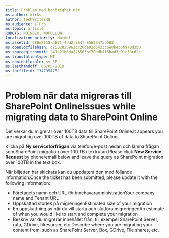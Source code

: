 ```yaml
---
title: Problem med behörighet när
ms.author: kirks
author: Techwriter40
ms.audience: ITPro
ms.topic: article
ROBOTS: NOINDEX, NOFOLLOW
localization_priority: Normal
ms.assetid: 686e8f18-b871-4dd2-864f-8562947ab583
ms.openlocfilehash: c2502825962cc20ce92d6433c6e8bebbb978d3b0
ms.sourcegitcommit: 241e21b6da226563bf70bdb1f5bad3d91c38cd2c
ms.translationtype: MT
ms.contentlocale: sv-SE
ms.lasthandoff: 06/05/2019
ms.locfileid: "34735475"
---
```

# <a name="issues-while-migrating-data-to-sharepoint-online"></a><span data-ttu-id="74ab6-102">Problem när data migreras till SharePoint Online</span><span class="sxs-lookup"><span data-stu-id="74ab6-102">Issues while migrating data to SharePoint Online</span></span>

<span data-ttu-id="74ab6-103">Det verkar du migrerar över 100TB data till SharePoint Online.</span><span class="sxs-lookup"><span data-stu-id="74ab6-103">It appears you are migrating over 100TB of data to SharePoint Online.</span></span>

<span data-ttu-id="74ab6-104">Klicka på **Ny serviceförfrågan** via telefon/e-post nedan och lämna frågan som SharePoint migration över 100 TB i textrutan.</span><span class="sxs-lookup"><span data-stu-id="74ab6-104">Please click **New Service Request** by phone/email below and leave the query as SharePoint migration over 100TB in the text box.</span></span>

<span data-ttu-id="74ab6-105">När biljetten har skickats kan du uppdatera den med följande information:</span><span class="sxs-lookup"><span data-stu-id="74ab6-105">Once the ticket has been submitted, please update it with the following information:</span></span> 

- <span data-ttu-id="74ab6-106">Företagets namn och URL för innehavaradministration</span><span class="sxs-lookup"><span data-stu-id="74ab6-106">Your company name and Tenant URL</span></span>
- <span data-ttu-id="74ab6-107">Uppskattad storlek på migreringen</span><span class="sxs-lookup"><span data-stu-id="74ab6-107">Estimated size of your migration</span></span>
- <span data-ttu-id="74ab6-108">En uppskattning av när du vill starta och slutföra migreringen</span><span class="sxs-lookup"><span data-stu-id="74ab6-108">An estimate of when you would like to start and complete your migration</span></span>
- <span data-ttu-id="74ab6-109">Beskriv var du migrerar innehållet från, till exempel SharePoint Server, ruta, GDrive, filresurser, etc.</span><span class="sxs-lookup"><span data-stu-id="74ab6-109">Describe where you are migrating your content from, such as SharePoint Server, Box, GDrive, File shares, etc.</span></span>


  

